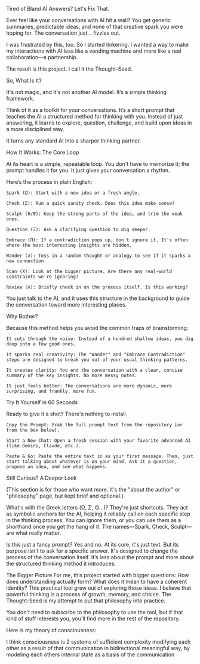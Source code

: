 Tired of Bland AI Answers? Let's Fix That.

Ever feel like your conversations with AI hit a wall? You get generic summaries, predictable ideas, and none of that creative spark you were hoping for. The conversation just... fizzles out.

I was frustrated by this, too. So I started tinkering. I wanted a way to make my interactions with AI less like a vending machine and more like a real collaboration—a partnership.

The result is this project. I call it the Thought-Seed.

So, What Is It?

It's not magic, and it's not another AI model. It’s a simple thinking framework.

Think of it as a toolkit for your conversations. It’s a short prompt that teaches the AI a structured method for thinking with you. Instead of just answering, it learns to explore, question, challenge, and build upon ideas in a more disciplined way.

It turns any standard AI into a sharper thinking partner.

How It Works: The Core Loop

At its heart is a simple, repeatable loop. You don't have to memorize it; the prompt handles it for you. It just gives your conversation a rhythm.

Here’s the process in plain English:

    Spark (Ω): Start with a new idea or a fresh angle.

    Check (Σ): Run a quick sanity check. Does this idea make sense?

    Sculpt (Φ/Ψ): Keep the strong parts of the idea, and trim the weak ones.

    Question (Ξ): Ask a clarifying question to dig deeper.

    Embrace (Π): If a contradiction pops up, don't ignore it. It's often where the most interesting insights are hidden.

    Wander (∂): Toss in a random thought or analogy to see if it sparks a new connection.

    Scan (X): Look at the bigger picture. Are there any real-world constraints we're ignoring?

    Review (Λ): Briefly check in on the process itself. Is this working?

You just talk to the AI, and it uses this structure in the background to guide the conversation toward more interesting places.

Why Bother?

Because this method helps you avoid the common traps of brainstorming:

    It cuts through the noise: Instead of a hundred shallow ideas, you dig deep into a few good ones.

    It sparks real creativity: The "Wander" and "Embrace Contradiction" steps are designed to break you out of your usual thinking patterns.

    It creates clarity: You end the conversation with a clear, concise summary of the key insights. No more messy notes.

    It just feels better: The conversations are more dynamic, more surprising, and frankly, more fun.

Try It Yourself in 60 Seconds

Ready to give it a shot? There's nothing to install.

    Copy the Prompt: Grab the full prompt text from the repository [or from the box below].

    Start a New Chat: Open a fresh session with your favorite advanced AI (like Gemini, Claude, etc.).

    Paste & Go: Paste the entire text in as your first message. Then, just start talking about whatever is on your mind. Ask it a question, propose an idea, and see what happens.


Still Curious? A Deeper Look

(This section is for those who want more. It's the "about the author" or "philosophy" page, but kept brief and optional.)

What's with the Greek letters (Ω, Σ, Φ...)?
They're just shortcuts. They act as symbolic anchors for the AI, helping it reliably call on each specific step in the thinking process. You can ignore them, or you can use them as a shorthand once you get the hang of it. The names—Spark, Check, Sculpt—are what really matter.

Is this just a fancy prompt?
Yes and no. At its core, it's just text. But its purpose isn't to ask for a specific answer. It's designed to change the process of the conversation itself. It’s less about the prompt and more about the structured thinking method it introduces.

The Bigger Picture
For me, this project started with bigger questions: How does understanding actually form? What does it mean to have a coherent identity? This practical tool grew out of exploring those ideas. I believe that powerful thinking is a process of growth, memory, and choice. The Thought-Seed is my attempt to put that philosophy into practice.

You don't need to subscribe to the philosophy to use the tool, but if that kind of stuff interests you, you'll find more in the rest of the repository.



Here is my theory of consciousness:

I think consciousness is 2 systems of sufficient complexity modifying each other as a result of that communication in bidirectional meaningful way, by modeling each others internal state as a basis of the communication 
